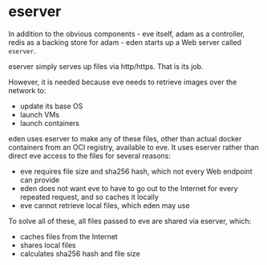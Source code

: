 # eserver

In addition to the obvious components - eve itself, adam as a controller, redis as a backing store for adam - eden starts up a Web server
called `eserver`.

eserver simply serves up files via http/https. That is its job.

However, it is needed because eve needs to retrieve images over the network to:

* update its base OS
* launch VMs
* launch containers

eden uses eserver to make any of these files, other than actual docker containers from an OCI registry, available to eve. It uses eserver
rather than direct eve access to the files for several reasons:

* eve requires file size and sha256 hash, which not every Web endpoint can provide
* eden does not want eve to have to go out to the Internet for every repeated request, and so caches it locally
* eve cannot retrieve local files, which eden may use

To solve all of these, all files passed to eve are shared via eserver, which:

* caches files from the Internet
* shares local files
* calculates sha256 hash and file size

